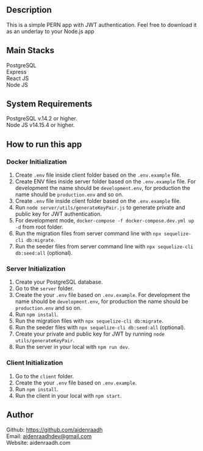 ## Description

This is a simple PERN app with JWT authentication. Feel free to download it as an underlay to
your Node.js app

## Main Stacks

PostgreSQL\
Express\
React JS\
Node JS

## System Requirements

PostgreSQL v.14.2 or higher.\
Node JS v14.15.4 or higher.

## How to run this app

### Docker Initialization

1. Create `.env` file inside client folder based on the `.env.example` file.
2. Create ENV files inside server folder based on the `.env.example` file. For development the name should be `development.env`, for production the name should be `production.env` and so on.
3. Create `.env` file inside client folder based on the `.env.example` file.
4. Run `node server/utils/generateKeyPair.js` to generate private and public key for JWT authentication.
5. For development mode, `docker-compose -f docker-compose.dev.yml up -d` from root folder.
6. Run the migration files from server command line with `npx sequelize-cli db:migrate`.
7. Run the seeder files from server command line with `npx sequelize-cli db:seed:all` (optional).

### Server Initialization

1. Create your PostgreSQL database.
2. Go to the `server` folder.
3. Create the your `.env` file based on `.env.example`. For development the name should be `development.env`, for production the name should be `production.env` and so on.
4. Run `npm install`.
5. Run the migration files with `npx sequelize-cli db:migrate`.
6. Run the seeder files with `npx sequelize-cli db:seed:all` (optional).
7. Create your private and public key for JWT by running `node utils/generateKeyPair`.
8. Run the server in your local with `npm run dev`.

### Client Initialization

1. Go to the `client` folder.
2. Create the your `.env` file based on `.env.example`.
3. Run `npm install`.
4. Run the client in your local with `npm start`.

## Author
Github: https://github.com/aidenraadh \
Email: aidenraadhdev@gmail.com\
Website: aidenraadh.com